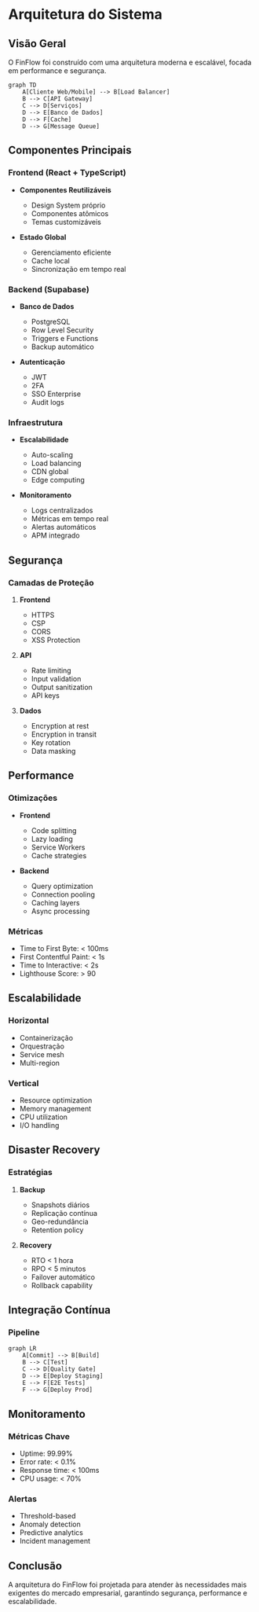 # Arquitetura do Sistema

## Visão Geral

O FinFlow foi construído com uma arquitetura moderna e escalável, focada em performance e segurança.

```mermaid
graph TD
    A[Cliente Web/Mobile] --> B[Load Balancer]
    B --> C[API Gateway]
    C --> D[Serviços]
    D --> E[Banco de Dados]
    D --> F[Cache]
    D --> G[Message Queue]
```

## Componentes Principais

### Frontend (React + TypeScript)

- **Componentes Reutilizáveis**
  - Design System próprio
  - Componentes atômicos
  - Temas customizáveis

- **Estado Global**
  - Gerenciamento eficiente
  - Cache local
  - Sincronização em tempo real

### Backend (Supabase)

- **Banco de Dados**
  - PostgreSQL
  - Row Level Security
  - Triggers e Functions
  - Backup automático

- **Autenticação**
  - JWT
  - 2FA
  - SSO Enterprise
  - Audit logs

### Infraestrutura

- **Escalabilidade**
  - Auto-scaling
  - Load balancing
  - CDN global
  - Edge computing

- **Monitoramento**
  - Logs centralizados
  - Métricas em tempo real
  - Alertas automáticos
  - APM integrado

## Segurança

### Camadas de Proteção

1. **Frontend**
   - HTTPS
   - CSP
   - CORS
   - XSS Protection

2. **API**
   - Rate limiting
   - Input validation
   - Output sanitization
   - API keys

3. **Dados**
   - Encryption at rest
   - Encryption in transit
   - Key rotation
   - Data masking

## Performance

### Otimizações

- **Frontend**
  - Code splitting
  - Lazy loading
  - Service Workers
  - Cache strategies

- **Backend**
  - Query optimization
  - Connection pooling
  - Caching layers
  - Async processing

### Métricas

- Time to First Byte: < 100ms
- First Contentful Paint: < 1s
- Time to Interactive: < 2s
- Lighthouse Score: > 90

## Escalabilidade

### Horizontal

- Containerização
- Orquestração
- Service mesh
- Multi-region

### Vertical

- Resource optimization
- Memory management
- CPU utilization
- I/O handling

## Disaster Recovery

### Estratégias

1. **Backup**
   - Snapshots diários
   - Replicação contínua
   - Geo-redundância
   - Retention policy

2. **Recovery**
   - RTO < 1 hora
   - RPO < 5 minutos
   - Failover automático
   - Rollback capability

## Integração Contínua

### Pipeline

```mermaid
graph LR
    A[Commit] --> B[Build]
    B --> C[Test]
    C --> D[Quality Gate]
    D --> E[Deploy Staging]
    E --> F[E2E Tests]
    F --> G[Deploy Prod]
```

## Monitoramento

### Métricas Chave

- Uptime: 99.99%
- Error rate: < 0.1%
- Response time: < 100ms
- CPU usage: < 70%

### Alertas

- Threshold-based
- Anomaly detection
- Predictive analytics
- Incident management

## Conclusão

A arquitetura do FinFlow foi projetada para atender às necessidades mais exigentes do mercado empresarial, garantindo segurança, performance e escalabilidade.